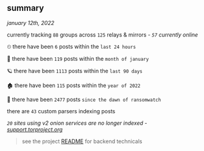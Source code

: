 
## summary
_january 12th, 2022_

currently tracking `88` groups across `125` relays & mirrors - _`57` currently online_

⏲ there have been `6` posts within the `last 24 hours`

🦈 there have been `119` posts within the `month of january`

🪐 there have been `1113` posts within the `last 90 days`

🏚 there have been `115` posts within the `year of 2022`

🦕 there have been `2477` posts `since the dawn of ransomwatch`

there are `43` custom parsers indexing posts

_`20` sites using v2 onion services are no longer indexed - [support.torproject.org](https://support.torproject.org/onionservices/v2-deprecation/)_

> see the project [README](https://github.com/thetanz/ransomwatch#ransomwatch--) for backend technicals
